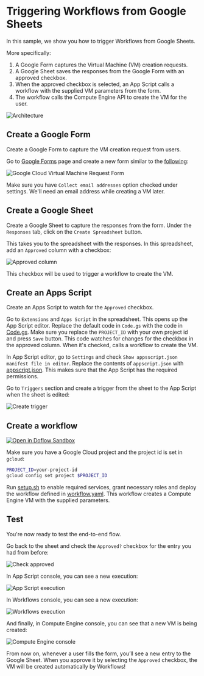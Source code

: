 # Triggering Workflows from Google Sheets

In this sample, we show you how to trigger Workflows from Google Sheets.

More specifically:

1. A Google Form captures the Virtual Machine (VM) creation requests.
1. A Google Sheet saves the responses from the Google Form with an
   approved checkbox.
1. When the approved checkbox is selected, an App Script calls a
   workflow with the supplied VM parameters from the form.
1. The workflow calls the Compute Engine API to create the VM for the user.

![Architecture](images/image0.png)

## Create a Google Form

Create a Google Form to capture the VM creation request from users.

Go to [Google Forms](https://docs.google.com/forms) page and create a new form
similar to the
[following](https://docs.google.com/forms/d/e/1FAIpQLSercSIn9KxVwCCADAC3vI6zNMBI42Zh7Nzba1_K6m24P_opqA/viewform?usp=sf_link):

![Google Cloud Virtual Machine Request Form](images/image1.png)

Make sure you have `Collect email addresses` option checked under settings.
We'll need an email address while creating a VM later.

## Create a Google Sheet

Create a Google Sheet to capture the responses from the form. Under the
`Responses` tab, click on the `Create Spreadsheet` button.

This takes you to the spreadsheet with the responses. In this spreadsheet, add
an `Approved` column with a checkbox:

![Approved column](images/image2.png)

This checkbox will be used to trigger a workflow to create the VM.

## Create an Apps Script

Create an Apps Script to watch for the `Approved` checkbox.

Go to `Extensions` and `Apps Script` in the spreadsheet. This opens up the App
Script editor. Replace the default code in `Code.gs` with the code in
[Code.gs](Code.gs). Make sure you replace the `PROJECT_ID` with your own project
id and press `Save` button. This code watches for changes for the checkbox in the
approved column. When it's checked, calls a workflow to create the VM.

In App Script editor, go to `Settings` and check `Show appsscript.json manifest
file in editor`. Replace the contents of `appscript.json` with
[appscript.json](appscript.json). This makes sure that the App Script has the
required permissions.

Go to `Triggers` section and create a trigger from the sheet to the App
Script when the sheet is edited:

![Create trigger](images/image3.png)

## Create a workflow

[![Open in Doflow Sandbox](https://img.shields.io/badge/Open_in-Doflow_Sandbox-9747FF)](https://sandbox.doflow.io/https://github.com/GoogleCloudPlatform/workflows-demos/blob/master/workspace-integration/sheets-to-workflows/workflow.yaml)

Make sure you have a Google Cloud project and the project id is set in `gcloud`:

```sh
PROJECT_ID=your-project-id
gcloud config set project $PROJECT_ID
```

Run [setup.sh](setup.sh) to enable required services, grant necessary roles and
deploy the workflow defined in [workflow.yaml](workflow.yaml). This workflow
creates a Compute Engine VM with the supplied parameters.

## Test

You're now ready to test the end-to-end flow.

Go back to the sheet and check the `Approved?` checkbox for the entry you had
from before:

![Check approved](images/image4.png)

In App Script console, you can see a new execution:

![App Script execution](images/image5.png)

In Workflows console, you can see a new execution:

![Workflows execution](images/image6.png)

And finally, in Compute Engine console, you can see that a new VM is being
created:

![Compute Engine console](images/image7.png)

From now on, whenever a user fills the form, you’ll see a new entry to the
Google Sheet. When you approve it by selecting the `Approved` checkbox, the VM
will be created automatically by Workflows!
